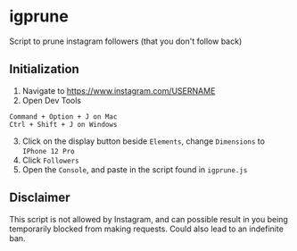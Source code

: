 # igprune

Script to prune instagram followers (that you don't follow back)
## Initialization

1. Navigate to https://www.instagram.com/USERNAME
2. Open Dev Tools 
```
Command + Option + J on Mac
Ctrl + Shift + J on Windows
```
3.   Click on the display button beside `Elements`, change `Dimensions` to `IPhone 12 Pro`
4.   Click `Followers`
5.   Open the `Console`, and paste in the script found in `igprune.js`

## Disclaimer

This script is not allowed by Instagram, and can possible result in you being temporarily blocked from making requests. Could also lead to an indefinite ban. 
